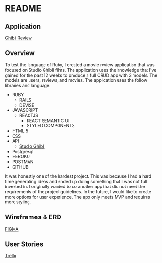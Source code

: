 # README

## Application
[Ghibli Review](https://ghibli-review.herokuapp.com/)

## Overview
To test the language of Ruby, I created a movie review application that was focused on Studio Ghibli films. The application uses the knowledge that I've gained for the past 12 weeks to produce a full CRUD app with 3 models. The models are users, reviews, and movies. The application uses the follow libraries and language:

- RUBY
  - RAILS
  - DEVISE
- JAVASCRIPT
  - REACTJS
    - REACT SEMANTIC UI
    - STYLED COMPONENTS
- HTML 5
- CSS
- API
  - [Studio Ghibli](https://ghibliapi.herokuapp.com/)
- Postgresql
- HEROKU
- POSTMAN
- GITHUB

It was honestly one of the hardest project. This was because I had a hard time generating ideas and ended up doing something that I was not full invested in. I originally wanted to do another app that did not meet the requirements of the project guidelines. In the future, I would like to create more options for user experience. The app only meets MVP and requires more styling.

## Wireframes & ERD
[FIGMA](https://www.figma.com/file/HQ6H8SRN1GhfnTVU5Kht48CW/Project-4-Ghibli?node-id=5%3A0)

## User Stories
[Trello](https://trello.com/b/1UbYprmZ/project-4-ghibli)
